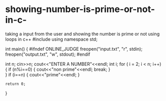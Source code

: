 # showing-number-is-prime-or-not-in-c-
taking a input from the user and showing the number is prime or not using loops in c++
#include<iostream>
using namespace std;

int main() {
    #ifndef ONLINE_JUDGE
    freopen("input.txt", "r", stdin);
    freopen("output.txt", "w", stdout);
    #endif

int n;
cin>>n;
cout<<"ENTER A NUMBER"<<endl;
int i;
for ( i = 2; i < n; i++)
{
    if (n%i==0)
    {
        cout<<"non prime"<<endl;
        break;
    }  
}
if (i==n)
{
    cout<<"prime"<<endl;
}


    return 0;
}
